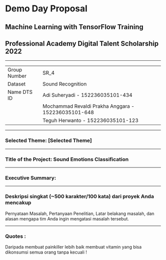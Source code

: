 # Demo Day Proposal
## Machine Learning with TensorFlow Training
## Professional Academy Digital Talent Scholarship 2022
---

|  | |
| ----------- | ----------- |
| Group Number | SR_4 |
| Dataset | Sound Recognition | 
| Name DTS ID | Adi Suheryadi - 152236035101-434 | 
|  | Mochammad Revaldi Prakha Anggara - 152236035101-648  | 
|  | Teguh Herwanto - 152236035101-123 | 
---

### Selected Theme: [Selected Theme]
---

### Title of the Project: Sound Emotions Classification
---

### Executive Summary:
---

### Deskripsi singkat (~500 karakter/100 kata) dari proyek Anda mencakup 
Pernyataan Masalah, Pertanyaan Penelitian, Latar belakang masalah, dan alasan mengapa tim Anda ingin mengatasi masalah tersebut.

---

### Quotes : 
Daripada membuat painkiller lebih baik membuat vitamin yang bisa dikonsumsi semua orang tanpa kecuali !
